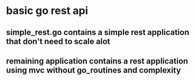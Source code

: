 # basic go rest api
## simple_rest.go contains a simple rest application that don't need to scale alot 
## remaining application contains a rest application using mvc without go_routines and complexity